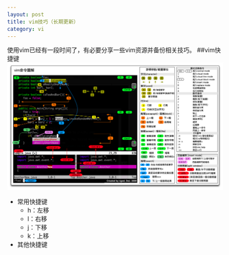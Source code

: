 ```yaml
---
layout: post
title: vim技巧（长期更新）
category: vi
---
```

使用vim已经有一段时间了，有必要分享一些vim资源并备份相关技巧。
##vim快捷键
![Vim cmd](/images/Vim命令图.png "Vim cmd")
+ 常用快捷键
  - h：左移
  - l：右移
  - j：下移
  - k：上移
+ 其他快捷键
  
